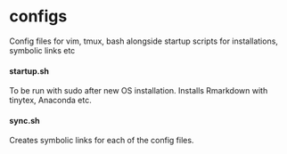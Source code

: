 configs
=======

Config files for vim, tmux, bash alongside startup scripts for
installations, symbolic links etc

#### startup.sh

To be run with sudo after new OS installation. Installs Rmarkdown with
tinytex, Anaconda etc.

#### sync.sh

Creates symbolic links for each of the config files.
